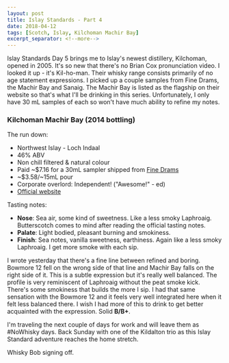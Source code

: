 ```yaml
---
layout: post
title: Islay Standards - Part 4
date: 2018-04-12
tags: [Scotch, Islay, Kilchoman Machir Bay]
excerpt_separator: <!--more-->
---
```


Islay Standards Day 5 brings me to Islay's newest distillery, Kilchoman, opened in 2005. It's so new that there's no Brian Cox pronunciation video. I looked it up - it's Kil-ho-man. Their whisky range consists primarily of no age statement expressions. I picked up a couple samples from Fine Drams, the Machir Bay and Sanaig. The Machir Bay is listed as the flagship on their website so that's what I'll be drinking in this series. Unfortunately, I only have 30 mL samples of each so won't have much ability to refine my notes.

<!--more-->

### Kilchoman Machir Bay (2014 bottling)

The run down:
* Northwest Islay - Loch Indaal
* 46% ABV
* Non chill filtered & natural colour
* Paid ~$7.16 for a 30mL sampler shipped from [Fine Drams](http://www.finedrams.com)
* ~$3.58/~15mL pour
* Corporate overlord: Independent! ("Awesome!" - ed)
* [Official website](https://kilchomandistillery.com/our-single-malt-whisky)

Tasting notes:
* **Nose**: Sea air, some kind of sweetness. Like a less smoky Laphroaig. Butterscotch comes to mind after reading the official tasting notes.
* **Palate**: Light bodied, pleasant burning and smokiness.
* **Finish**: Sea notes, vanilla sweetness, earthiness. Again like a less smoky Laphroaig. I get more smoke with each sip.

I wrote yesterday that there's a fine line between refined and boring. Bowmore 12 fell on the wrong side of that line and Machir Bay falls on the right side of it. This is a subtle expression but it's really well balanced. The profile is very reminiscent of Laphroaig without the peat smoke kick. There's some smokiness that builds the more I sip. I had that same sensation with the Bowmore 12 and it feels very well integrated here when it felt less balanced there. I wish I had more of this to drink to get better acquainted with the expression. Solid **B/B+**.

I'm traveling the next couple of days for work and will leave them as #NoWhisky days. Back Sunday with one of the Kildalton trio as this Islay Standard adventure reaches the home stretch.

Whisky Bob signing off.
